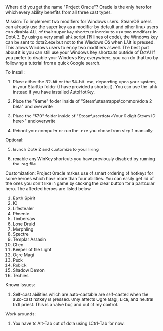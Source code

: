 Where did you get the name "Project Oracle"?
Oracle is the only hero for which every ability benefits from all three cast types.

Mission:
To implement two modifiers for Windows users.
SteamOS users can already use the super key as a modifier by default and other linux users can disable ALL of their super key shortcuts inorder to use two modifiers in DotA 2.
By using a very small ahk script (15 lines of code), the Windows key can be sent to dota2.exe but not to the Windows OS when LAlt is pressed. 
This allows Windows users to enjoy two modifiers aswell. The best part about it is you can still use your Windows Key shortcuts outside of DotA!
If you prefer to disable your Windows Key everywhere, you can do that too by following a tutorial from a quick Google search.

To Install:

1. Place either the 32-bit or the 64-bit .exe, depending upon your system, in your StartUp folder (I have provided a shortcut).
   You can use the .ahk instead if you have installed AutoHotKey.

2. Place the "Game" folder inside of "Steam\steamapps\common\dota 2 beta" and overwrite

3. Place the "570" folder inside of "Steam\userdata\<Your 9 digit Steam ID here>" and overwrite

4. Reboot your computer or run the .exe you chose from step 1 manually


Optional:

5. launch DotA 2 and customize to your liking

6. renable any WinKey shortcuts you have previously disabled by running the .reg file


Customization:
Project Oracle makes use of smart ordering of hotkeys for some heroes which have more than four abilities.
You can easily get rid of the ones you don't like in game by clicking the clear button for a particular hero.
The affected heroes are listed below:
1. Earth Spirit
2. IO
3. Lifestealer
4. Phoenix
5. Timbersaw
6. Lone Druid
7. Morphling
8. Spectre
9. Templar Assasin
10. Chen
11. Keeper of the Light
12. Ogre Magi
13. Puck
14. Rubick
15. Shadow Demon
16. Techies

Known Issues:
1. Self-cast abilities which are auto-castable are self-casted when the auto-cast hotkey is pressed.
Only affects Ogre Magi, Lich, and neutral troll priest. This is a valve bug and out of my control.

Work-arounds:
1. You have to Alt-Tab out of dota using LCtrl-Tab for now.
